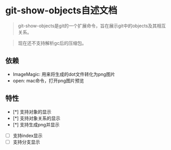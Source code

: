 # git-show-objects自述文档

> git-show-objects是git的一个扩展命令，旨在展示git中的objects及其相互关系。

> 现在还不支持解析gc后的压缩包。

## 依赖

* ImageMagic: 用来将生成的dot文件转化为png图片
* open: mac命令，打开png图片预览

## 特性

* [*] 支持对象的显示
* [*] 支持对象关系的显示
* [*] 支持生成png并显示
* [ ] 支持index显示
* [ ] 支持分支显示
